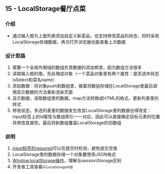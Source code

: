 ## 15 - LocalStorage餐厅点菜

### 介绍

- 通过输入框为上面列表添加自定义新菜品，也支持修改菜品的状态，同时采用LocalStorage存储数据，再次打开浏览器也能查看上次数据

### 设计思路

1. 需要一个全局作用域的数组负责数据的添加修改，因为数组方法很多
2. 读取输入框的值，先处理成对象（一个菜品对象里有两个属性：是否选中状态isSelect和菜名name）
3. 添加数据：将对象push到数组里，接着将数组存储在LocalStorage里最后调用显示数据的方法重新渲染页面
4. 显示数据，读取数组里的数据，map方法转换成HTML的格式，更新列表里的样式
5. 修改状态，多选列表里的数据发生改变LocalStorage里的数据也得改变：input标签上的id属性与数组索引一一对应，因此可以直接确定目标元素的位置并修改其属性，最后将新数组覆盖LocalStorage的旧数组

### 说明

1. [input标签的required](https://developer.mozilla.org/en-US/docs/Web/HTML/Attributes/required)可以在提交时检测，避免提交空值
2. LocalStorage里的数据存储一个对象要使用JSON格式
3. [Window.localStorage操作](https://developer.mozilla.org/zh-CN/docs/Web/API/Window/localStorage)，理解与sessionStorage区别
4. 开发者工具查看<img src="C:\Users\98755\Desktop\pj\es6\JS练手\mypj\15 - LocalStorage餐厅点菜\img.png" alt="LocalStorage内容" style="zoom:75%;" />


